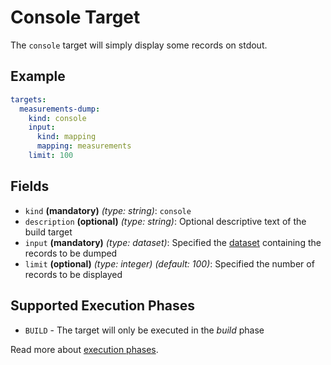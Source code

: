 # Console Target

The `console` target will simply display some records on stdout.

## Example
```yaml
targets:
  measurements-dump:
    kind: console
    input:
      kind: mapping
      mapping: measurements
    limit: 100
```

## Fields

* `kind` **(mandatory)** *(type: string)*: `console`
* `description` **(optional)** *(type: string)*:
Optional descriptive text of the build target
* `input` **(mandatory)** *(type: dataset)*:
Specified the [dataset](../dataset/index.md) containing the records to be dumped 
* `limit` **(optional)** *(type: integer)* *(default: 100)*: 
Specified the number of records to be displayed


## Supported Execution Phases
* `BUILD` - The target will only be executed in the *build* phase

Read more about [execution phases](../../concepts/lifecycle.md).
